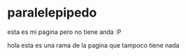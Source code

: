 # paralelepipedo
esta es mi pagina pero no tiene anda :P 

hola esta es una rama de la pagina que tampoco tiene nada

